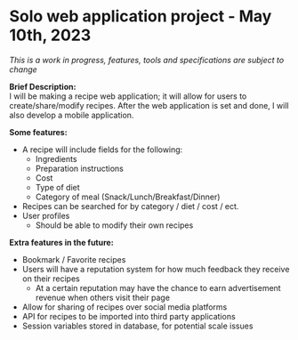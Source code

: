 # Solo web application project - May 10th, 2023

*This is a work in progress, features, tools and specifications are subject to change*

**Brief Description:**  
I will be making a recipe web application; it will allow for users to create/share/modify recipes. After the web application is set and done, I will also develop a mobile application.
 
**Some features:**
 - A recipe will include fields for the following:
	 - Ingredients
	 - Preparation instructions
	 - Cost
	 - Type of diet
	 - Category of meal (Snack/Lunch/Breakfast/Dinner)
  - Recipes can be searched for by category / diet / cost / ect.
  - User profiles
	  - Should be able to modify their own recipes


**Extra features in the future:**
 - Bookmark / Favorite recipes 
 - Users will have a reputation system for how much feedback they
   receive on their recipes
	 - At a certain reputation may have the chance to earn advertisement revenue when others visit their page
  - Allow for sharing of recipes over social media platforms
  - API for recipes to be imported into third party applications
  - Session variables stored in database, for potential scale issues
    
    
